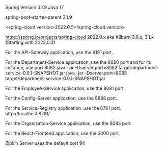 Spring Version 3.1.9
Java 17

<artifactId>spring-boot-starter-parent</artifactId>
<version>3.1.9</version>

<spring-cloud.version>2022.0.5</spring-cloud.version>


https://spring.io/projects/spring-cloud
2022.0.x aka Kilburn	3.0.x, 3.1.x (Starting with 2022.0.3)



For the API-Gateway application, use the 9191 port.

For the Department-Service application, use the 8080 port and for its instance, use port 8082
java -jar -Dserver.port=8082 target/department-service-0.0.1-SNAPSHOT.jar
java -jar -Dserver.port=8083 target/department-service-0.0.1-SNAPSHOT.jar

For the Employee-Service application, use the 8081 port.

For the Config-Server application, use the 8888 port.

For the Service-Registry application, use the 8761 port.
http://localhost:8761/

For the Organization-Service application, use the 8083 port.

For the React-Frontend application, use the 3000 port.

Zipkin Server uses the default port 94
